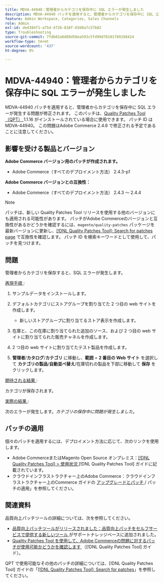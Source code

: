 ```yaml
---
title: MDVA-44940：管理者からカテゴリを保存中に SQL エラーが発生しました
description: MDVA-44940 パッチを適用すると、管理者からカテゴリを保存中に SQL エラーが発生する問題が修正されます。 このパッチは、[Quality Patches Tool （QPT） ] （https://experienceleague.adobe.com/en/docs/commerce-operations/tools/quality-patches-tool/quality-patches-tool-to-self-serve-quality-patches） 1.1.16 がインストールされている場合に利用できます。 パッチ ID は MDVA-44940。 この問題はAdobe Commerce 2.4.6 で修正される予定であることに注意してください。
feature: Admin Workspace, Categories, Sales Channels
role: Admin
exl-id: de4384f1-a75d-4726-810f-6560a7c57b82
type: Troubleshooting
source-git-commit: 7fdb02a6d89d50ea593c5fd99d78101f89198424
workflow-type: tm+mt
source-wordcount: '437'
ht-degree: 0%

---
```


# MDVA-44940：管理者からカテゴリを保存中に SQL エラーが発生しました

MDVA-44940 パッチを適用すると、管理者からカテゴリを保存中に SQL エラーが発生する問題が修正されます。 このパッチは、[Quality Patches Tool （QPT） ](https://experienceleague.adobe.com/en/docs/commerce-operations/tools/quality-patches-tool/quality-patches-tool-to-self-serve-quality-patches)1.1.16 がインストールされている場合に使用できます。 パッチ ID は MDVA-44940。 この問題はAdobe Commerce 2.4.6 で修正される予定であることに注意してください。

## 影響を受ける製品とバージョン

**Adobe Commerce バージョン用のパッチが作成されます。**

* Adobe Commerce（すべてのデプロイメント方法） 2.4.3-p1

**Adobe Commerce バージョンとの互換性：**

* Adobe Commerce（すべてのデプロイメント方法） 2.4.3 ～ 2.4.4

>[!NOTE]
>
>パッチは、新しい Quality Patches Tool リリースを使用する他のバージョンにも適用される可能性があります。 パッチがAdobe Commerceのバージョンと互換性があるかどうかを確認するには、`magento/quality-patches` パッケージを最新バージョンに更新し、[[!DNL Quality Patches Tool]: Search for patches page](https://experienceleague.adobe.com/en/docs/commerce-operations/tools/quality-patches-tool/quality-patches-tool-to-self-serve-quality-patches) で互換性を確認します。 パッチ ID を検索キーワードとして使用して、パッチを見つけます。

## 問題

管理者からカテゴリを保存すると、SQL エラーが発生します。

<u> 再現手順 </u>:

1. サンプルデータをインストールします。
1. デフォルトカテゴリにストアグループを割り当てた 2 つ目の web サイトを作成します。

   * 新しいストアグループに割り当てるストア表示を作成します。

1. 在庫と、この在庫に割り当てられた追加のソース、および 2 つ目の web サイトに割り当てられた販売チャネルを作成します。
1. 2 つ目の web サイトに割り当てたテスト製品を作成します。
1. **管理者**/**カタログ**/**カテゴリ** に移動し、**範囲** = **2 番目の Web サイト** を選択して **カテゴリの製品**/**自動並べ替え**/在庫切れの製品を下部に移動して **保存** をクリックします。

<u> 期待される結果 </u>:

カテゴリが保存されます。

<u> 実際の結果 </u>:

次のエラーが発生します。*カテゴリの保存中に問題が発生しました*。

## パッチの適用

個々のパッチを適用するには、デプロイメント方法に応じて、次のリンクを使用します。

* Adobe CommerceまたはMagento Open Source オンプレミス：[[!DNL Quality Patches Tool] > 使用状況 ](/help/tools/quality-patches-tool/usage.md) [!DNL Quality Patches Tool] ガイドに記載されています。
* クラウドインフラストラクチャー上のAdobe Commerce：クラウドインフラストラクチャー上のCommerce ガイドの [ アップグレードとパッチ ](https://experienceleague.adobe.com/docs/commerce-cloud-service/user-guide/develop/upgrade/apply-patches.html)/ パッチの適用」を参照してください。

## 関連資料

品質向上パッチツールの詳細については、次を参照してください。

* [ 品質向上パッチツールがリリースされました：品質向上パッチをセルフサービスで提供する新しいツール ](https://experienceleague.adobe.com/en/docs/commerce-operations/tools/quality-patches-tool/quality-patches-tool-to-self-serve-quality-patches) がサポートナレッジベースに追加されました。
* [Quality Patches Tool を使用して、Adobe Commerceの問題に対するパッチが使用可能かどうかを確認します ](/help/tools/quality-patches-tool/patches-available-in-qpt/check-patch-for-magento-issue-with-magento-quality-patches.md) （[!DNL Quality Patches Tool] ガイド）。

QPT で使用可能なその他のパッチの詳細については、[!DNL Quality Patches Tool] ガイドの「[[!DNL Quality Patches Tool]: Search for patches](https://experienceleague.adobe.com/tools/commerce-quality-patches/index.html)」を参照してください。
